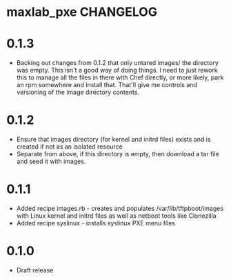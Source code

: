 # maxlab_pxe CHANGELOG

# 0.1.3

* Backing out changes from 0.1.2 that only untared images/ the directory was empty. This isn't a good way of doing things. I need to just rework this to manage all the files in there with Chef directly, or more likely, park an rpm somewhere and install that.  That'll give me controls and versioning of the image directory contents.

# 0.1.2

* Ensure that images directory (for kernel and initrd files) exists and is created if not as an isolated resource
* Separate from above, if this directory is empty, then download a tar file and seed it with images.

# 0.1.1

* Added recipe images.rb - creates and populates /var/lib/tftpboot/images with Linux kernel and initrd files as well as netboot tools like Clonezilla
* Added recipe syslinux - installs syslinux PXE menu files

# 0.1.0

* Draft release
